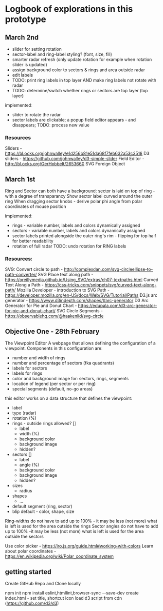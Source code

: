 # Logbook of explorations in this prototype

## March 2nd

- slider for setting rotation
- sector-label and ring-label styling? (font, size, fill)
- smarter radar refresh (only update rotation for example when rotation slider is updated)
- assign background color to sectors & rings and area outside radar
- edit labels 
- TODO: print ring labels in top layer AND make ring labels not rotate with radar
- TODO: determine/switch whether rings or sectors are top layer (top layer)
 
implemented:
- slider to rotate the radar
- sector labels are clickable; a popup field editor appears - and disappears; TODO: process new value


### Resources
Sliders - https://bl.ocks.org/johnwalley/e1d256b81e51da68f7feb632a53c3518
D3 sliders - https://github.com/johnwalley/d3-simple-slider
Field Editor - http://bl.ocks.org/GerHobbelt/2653660  SVG Foreign Object

## March 1st

Ring and Sector can both have a background; sector is laid on top of ring - with a degree of transparancy
Show sector label curved around the outer ring
When dragging sector knobs - derive polar phi angle from polar coordinates of mouse position

implemented:
- rings - variable number, labels and colors dynamically assigned
- sectors - variable number, labels and colors dynamically assigned
- sector labels printed alongside the outer ring's rim - flipping for top half for better readability
- rotation of full radar TODO: undo rotation for RING labels

### Resources:
SVG: Convert circle to path  - http://complexdan.com/svg-circleellipse-to-path-converter/
SVG Place text along path - https://oreillymedia.github.io/Using_SVG/extras/ch07-textpaths.html
Curved Text Along a Path - https://css-tricks.com/snippets/svg/curved-text-along-path/
Mozilla Developer - introduction to SVG Path - https://developer.mozilla.org/en-US/docs/Web/SVG/Tutorial/Paths 
D3.js arc generator - https://www.d3indepth.com/shapes/#arc-generator 
D3 Arc Generator for Pie and Donut Chart - https://edupala.com/d3-arc-generator-for-pie-and-donut-chart/
SVG Circle Segments - https://observablehq.com/@haakenlid/svg-circle 

## Objective One - 28th February

The Viewpoint Editor
A webpage that allows defining the configuration of a viewpoint. Components in this configuration are:
- number and width of rings
- number and percentage of sectors (fka quadrants)
- labels for sectors
- labels for rings
- color and background image for: sectors, rings, segments
- location of legend (per sector or per ring)
- special segments (default, no-go areas)

this editor works on a data structure that defines the viewpoint:

- label
- type (radar)
- rotation (%)
- rings - outside rings allowed? []
  - label
  - width (%)
  - background color
  - background image 
  - hidden?
- sectors []
  - label
  - angle (%)
  - background color
  - background image  
  - hidden?
- sizes
  - radius
- shapes
  - ... 
- default segment (ring, sector)
- blip default - color, shape, size 

Ring-widths do not have to add up to 100% - it may be less (not more) what is left is used for the area outside the rings
Sector angles do not have to add up to 100% -it may be less (not more) what is left is used for the area outside the sectors

Use color picker - https://iro.js.org/guide.html#working-with-colors
Learn about polar coordinates - https://en.wikipedia.org/wiki/Polar_coordinate_system


## getting started

Create GitHub Repo and Clone locally

npm init
npm install eslint,htmllint,browser-sync --save-dev
create index.html - set title, shortcut icon
load d3 script from cdn (https://github.com/d3/d3)